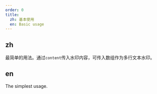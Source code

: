 ```yaml
---
order: 0
title:
  zh: 基本使用
  en: Basic usage
---
```


## zh

最简单的用法。通过`content`传入水印内容，可传入数组作为多行文本水印。

## en

The simplest usage.
